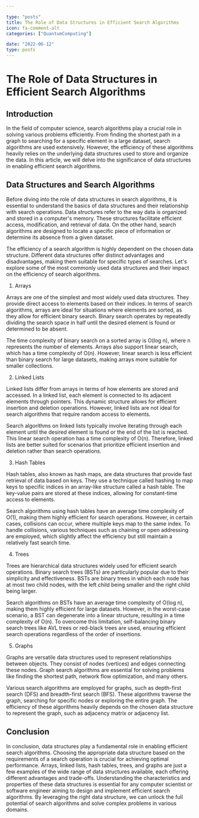 ```yaml
---

type: "posts"
title: The Role of Data Structures in Efficient Search Algorithms
icon: fa-comment-alt
categories: ["QuantumComputing"]

date: "2022-06-12"
type: posts
---
```





# The Role of Data Structures in Efficient Search Algorithms

## Introduction

In the field of computer science, search algorithms play a crucial role in solving various problems efficiently. From finding the shortest path in a graph to searching for a specific element in a large dataset, search algorithms are used extensively. However, the efficiency of these algorithms heavily relies on the underlying data structures used to store and organize the data. In this article, we will delve into the significance of data structures in enabling efficient search algorithms.

## Data Structures and Search Algorithms

Before diving into the role of data structures in search algorithms, it is essential to understand the basics of data structures and their relationship with search operations. Data structures refer to the way data is organized and stored in a computer's memory. These structures facilitate efficient access, modification, and retrieval of data. On the other hand, search algorithms are designed to locate a specific piece of information or determine its absence from a given dataset.

The efficiency of a search algorithm is highly dependent on the chosen data structure. Different data structures offer distinct advantages and disadvantages, making them suitable for specific types of searches. Let's explore some of the most commonly used data structures and their impact on the efficiency of search algorithms.

1. Arrays

Arrays are one of the simplest and most widely used data structures. They provide direct access to elements based on their indices. In terms of search algorithms, arrays are ideal for situations where elements are sorted, as they allow for efficient binary search. Binary search operates by repeatedly dividing the search space in half until the desired element is found or determined to be absent.

The time complexity of binary search on a sorted array is O(log n), where n represents the number of elements. Arrays also support linear search, which has a time complexity of O(n). However, linear search is less efficient than binary search for large datasets, making arrays more suitable for smaller collections.

2. Linked Lists

Linked lists differ from arrays in terms of how elements are stored and accessed. In a linked list, each element is connected to its adjacent elements through pointers. This dynamic structure allows for efficient insertion and deletion operations. However, linked lists are not ideal for search algorithms that require random access to elements.

Search algorithms on linked lists typically involve iterating through each element until the desired element is found or the end of the list is reached. This linear search operation has a time complexity of O(n). Therefore, linked lists are better suited for scenarios that prioritize efficient insertion and deletion rather than search operations.

3. Hash Tables

Hash tables, also known as hash maps, are data structures that provide fast retrieval of data based on keys. They use a technique called hashing to map keys to specific indices in an array-like structure called a hash table. The key-value pairs are stored at these indices, allowing for constant-time access to elements.

Search algorithms using hash tables have an average time complexity of O(1), making them highly efficient for search operations. However, in certain cases, collisions can occur, where multiple keys map to the same index. To handle collisions, various techniques such as chaining or open addressing are employed, which slightly affect the efficiency but still maintain a relatively fast search time.

4. Trees

Trees are hierarchical data structures widely used for efficient search operations. Binary search trees (BSTs) are particularly popular due to their simplicity and effectiveness. BSTs are binary trees in which each node has at most two child nodes, with the left child being smaller and the right child being larger.

Search algorithms on BSTs have an average time complexity of O(log n), making them highly efficient for large datasets. However, in the worst-case scenario, a BST can degenerate into a linear structure, resulting in a time complexity of O(n). To overcome this limitation, self-balancing binary search trees like AVL trees or red-black trees are used, ensuring efficient search operations regardless of the order of insertions.

5. Graphs

Graphs are versatile data structures used to represent relationships between objects. They consist of nodes (vertices) and edges connecting these nodes. Graph search algorithms are essential for solving problems like finding the shortest path, network flow optimization, and many others.

Various search algorithms are employed for graphs, such as depth-first search (DFS) and breadth-first search (BFS). These algorithms traverse the graph, searching for specific nodes or exploring the entire graph. The efficiency of these algorithms heavily depends on the chosen data structure to represent the graph, such as adjacency matrix or adjacency list.

## Conclusion

In conclusion, data structures play a fundamental role in enabling efficient search algorithms. Choosing the appropriate data structure based on the requirements of a search operation is crucial for achieving optimal performance. Arrays, linked lists, hash tables, trees, and graphs are just a few examples of the wide range of data structures available, each offering different advantages and trade-offs. Understanding the characteristics and properties of these data structures is essential for any computer scientist or software engineer aiming to design and implement efficient search algorithms. By leveraging the right data structure, we can unlock the full potential of search algorithms and solve complex problems in various domains.